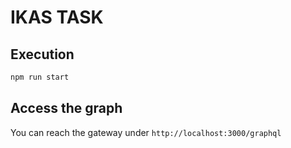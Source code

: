 # IKAS TASK

## Execution

```sh
npm run start
```

## Access the graph

You can reach the gateway under `http://localhost:3000/graphql`
